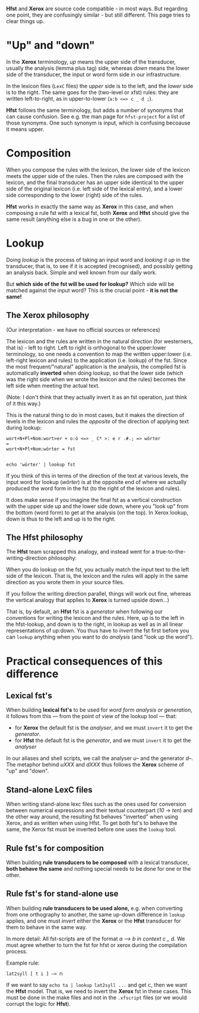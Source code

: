 **Hfst** and **Xerox** are source code compatible - in most ways. But regarding one point, they are confusingly similar - but still different. This page tries to clear things up.


# "Up" and "down"


In the **Xerox** terminology, *up* means the upper side of the transducer, usually the analysis (lemma plus tag) side, whereas *down* means the lower side of the transducer, the input or word form side in our infrastructure.


In the lexicon files (`LexC` files) the *upper* side is to the left, and the *lower* side is to the right. The same goes for the (two-level or xfst) rules: they are written left-to-right, as in upper-to-lower (`a:b <=> c _ d ;`).


**Hfst** follows the same terminology, but adds a number of synonyms that can cause confusion. See e.g. the man page for `hfst-project` for a list of those synonyms. One such synonym is input, which is confusing becoause it means upper.


# Composition


When you compose the rules with the lexicon, the lower side of the lexicon meets the upper side of the rules. Then the rules are composed with the lexicon, and the final transducer has an upper side identical to the upper side of the original lexicon (i.e. left side of the lexical entry), and a lower side corresponding to the lower (right) side of the rules.


**Hfst** works in exactly the same way as **Xerox** in this case, and when
composing a rule fst with a lexical fst, both **Xerox** and **Hfst** should
give the same result (anything else is a bug in one or the other).


# Lookup


Doing *lookup* is the process of taking an input word and *looking it up* in the transducer, that is, to see if it is accepted (recognised), and possibly getting an analysis back. Simple and well known from our daily work.


But **which side of the fst will be used for lookup?** Which side will be matched against the input word? This is the crucial point - **it is not the same!**


## The Xerox philosophy


(Our interpretation - we have no official sources or references)


The lexicon and the rules are written in the natural direction (for westerners, that is) - left to right. Left to right is orthogonal to the upper:lower terminology, so one needs a convention to map the written upper:lower (i.e. left-right lexicon and rules) to the application (i.e. lookup) of the fst. Since the most frequent/"natural" application is the analysis, the compiled fst is automatically **inverted** when doing lookup, so that the lower side (which was the right side when we wrote the lexicon and the rules) becomes the left side when meeting the actual text.


(Note: I don't think that they actually invert it as an fst operation, just think of it this way.)


This is the natural thing to do in most cases, but it makes the direction of levels in the lexicon and rules the *opposite* of the direction of applying text during lookup:


```
wort+N+Pl+Nom:wort>er + o:ö <=> _ C* >: e r .#.; => wörter
=
wort+N+Pl+Nom:wörter = fst


echo 'wörter' | lookup fst
```


If you think of this in terms of the direction of the text at various levels, the input word for lookup (*wörter*) is at the opposite end of where we actually produced the word form in the fst (to the right of the lexicon and rules).


It does make sense if you imagine the final fst as a vertical construction with the upper side up and the lower side down, where you "look up" from the bottom (word form) to get at the analysis (on the top). In Xerox lookup, down is thus to the left and up is to the right.


## The Hfst philosophy


The **Hfst** team scrapped this analogy, and instead went for a true-to-the-writing-direction philosophy:


When you do lookup on the fst, you actually match the input text to the left side of the lexicon. That is, the lexicon and the rules will apply in the same direction as you wrote them in your source files.


If you follow the writing direction parallel, things will work out fine, whereas the vertical analogy that applies to **Xerox** is turned upside down...)


That is, by default, an **Hfst** fst is a *generator* when following our conventions for writing the lexicon and the rules. Here, up is to the left in the hfst-lookup, and down is to the right, in lookup as well as in all linear representations of up:down. You thus have to *invert* the fst first before you can `lookup` anything when you want to do *analysis* (and "look up the word").


# Practical consequences of this difference


## Lexical fst's
When building **lexical fst's** to be used for
*word form analysis or generation*, it follows from this — from the point of view of the lookup tool — that:
* for **Xerox** the default fst is the *analyser*, and we must `invert` it
  to get the *generator*.
* for **Hfst** the default fst is the *generator*, and we must `invert` it
  to get the *analyser*


In our aliases and shell scripts, we call the analyser *u–* and the generator *d–*. The metaphor behind *uXXX* and *dXXX* thus follows the **Xerox** scheme of "up" and "down".


## Stand-alone LexC files


When writing stand-alone lexc files such as the ones used for conversion between
numerical expressions and their textual counterpart (*10* -> *ten*) and the
other way around, the resulting fst behaves "inverted" when using Xerox, and as
written when using Hfst. To get both fst's to behave the same, the Xerox fst
must be inverted before one uses the `lookup` tool.


## Rule fst's for composition
When building **rule transducers to be composed** with a lexical transducer,
**both behave the same** and nothing special needs to be done for one or the
other.


## Rule fst's for stand-alone use
When building **rule transducers to be used alone,** e.g. when converting from one orthography to another, the same up-down difference in `lookup` applies, and one must *invert* either the **Xerox** or the **Hfst** transducer for them to behave in the same way.


In more detail:
All fst-scripts are of the format *a –> b in context c _ d*.
We must agree whether to turn the fst for hfst or xerox during the compilation process.


Example rule:
```
lat2syll [ t i ] –> ᑎ
```


If we want to say `echo ta | lookup lat2syll ...` and get `ᑕ`, then we want the **Hfst** model. That is, we need to invert the **Xerox** fst in these cases. This must be done in the make files and not in the `.xfscript` files (or we would corrupt the logic for **Hfst**).
